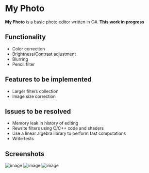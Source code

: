 # My Photo
**My Photo** is a basic photo editor written in C#. 
**This work in progress**
## Functionality
* Color correction
* Brightness/Contrast adjustment
* Blurring
* Pencil filter
## Features to be implemented
* Larger filters collection
* Image size correction
## Issues to be resolved
* Memory leak in history of editing
* Rewrite filters using C/C++ code and shaders
* Use a linear algebra library to perform fast computations
* Write tests
## Screenshots
![image](https://github.com/PolinaPolupan/MyPhoto/assets/143635446/b45dbef5-b862-4400-86ba-64fb18ac7dfe)
![image](https://github.com/PolinaPolupan/MyPhoto/assets/143635446/0cbc4cdc-471c-49dd-ad32-c0ba8b7c1f51)
![image](https://github.com/PolinaPolupan/MyPhoto/assets/143635446/084b330a-96b6-45fc-8d81-46d52525b602)
